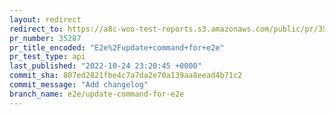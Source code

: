 ```yaml
---
layout: redirect
redirect_to: https://a8c-woo-test-reports.s3.amazonaws.com/public/pr/35287/api/index.html
pr_number: 35287
pr_title_encoded: "E2e%2Fupdate+command+for+e2e"
pr_test_type: api
last_published: "2022-10-24 23:20:45 +0000"
commit_sha: 807ed2821fbe4c7a7da2e70a139aa8eead4b71c2
commit_message: "Add changelog"
branch_name: e2e/update-command-for-e2e
---
```

